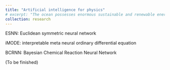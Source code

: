 ```yaml
---
title: "Artificial intelligence for physics"
# excerpt: "The ocean possesses enormous sustainable and renewable energy in the form of wave, current, salinity difference, and temperature difference. We exploit this energy fountain, by designing multi-scale machinery to convert the largely untapped wave and hydrokinetic energy. We solve the challenges from 3 perspectives: hydrodynamics, power take-off, and control.<br/><img src='/images/researchthemes_marineenergyconverter_overall.png'>"
collection: research
---
```


ESNN: Euclidean symmetric neural network

iMODE: interpretable meta neural ordinary differential equation

BCRNN: Bayesian Chemical Reaction Neural Network

(To be finished)

<!-- ![](/images/researchthemes_marineenergyconverter_overall.png)

Marine and hydrokinetic (MHK) energy conversion technology harvests the abundant wave and current energy in the ocean. The US department of energy (DOE) has identified 3 thrust research areas to advance the technology and commericial maturation of the MHK industry:
1. hydrodynamics
2. power take-off (PTO)
3. control -->